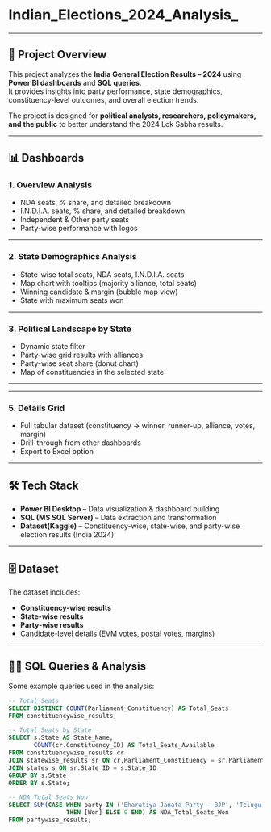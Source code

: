 # Indian_Elections_2024_Analysis_
---
## 📌 Project Overview  
This project analyzes the **India General Election Results – 2024** using **Power BI dashboards** and **SQL queries**.  
It provides insights into party performance, state demographics, constituency-level outcomes, and overall election trends.  

The project is designed for **political analysts, researchers, policymakers, and the public** to better understand the 2024 Lok Sabha results.  

---

## 📊 Dashboards  

### 1. **Overview Analysis**  
- NDA seats, % share, and detailed breakdown  
- I.N.D.I.A. seats, % share, and detailed breakdown  
- Independent & Other party seats  
- Party-wise performance with logos  

---

### 2. **State Demographics Analysis**  
- State-wise total seats, NDA seats, I.N.D.I.A. seats  
- Map chart with tooltips (majority alliance, total seats)  
- Winning candidate & margin (bubble map view)  
- State with maximum seats won  

---

### 3. **Political Landscape by State**  
- Dynamic state filter  
- Party-wise grid results with alliances  
- Party-wise seat share (donut chart)  
- Map of constituencies in the selected state  

---

---

### 5. **Details Grid**  
- Full tabular dataset (constituency → winner, runner-up, alliance, votes, margin)  
- Drill-through from other dashboards  
- Export to Excel option  

---

## 🛠 Tech Stack  
- **Power BI Desktop** – Data visualization & dashboard building  
- **SQL (MS SQL Server)** – Data extraction and transformation  
- **Dataset(Kaggle)** – Constituency-wise, state-wise, and party-wise election results (India 2024)  

---

## 🗄 Dataset  
The dataset includes:  
- **Constituency-wise results**  
- **State-wise results**  
- **Party-wise results**  
- Candidate-level details (EVM votes, postal votes, margins)  

---

## 🧑‍💻 SQL Queries & Analysis  

Some example queries used in the analysis:  

```sql
-- Total Seats
SELECT DISTINCT COUNT(Parliament_Constituency) AS Total_Seats
FROM constituencywise_results;

-- Total Seats by State
SELECT s.State AS State_Name,
       COUNT(cr.Constituency_ID) AS Total_Seats_Available
FROM constituencywise_results cr
JOIN statewise_results sr ON cr.Parliament_Constituency = sr.Parliament_Constituency
JOIN states s ON sr.State_ID = s.State_ID
GROUP BY s.State
ORDER BY s.State;

-- NDA Total Seats Won
SELECT SUM(CASE WHEN party IN ('Bharatiya Janata Party - BJP', 'Telugu Desam - TDP', 'JD(U)', 'Shiv Sena - SHS', ...)
                THEN [Won] ELSE 0 END) AS NDA_Total_Seats_Won
FROM partywise_results;
